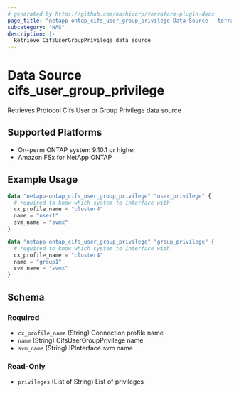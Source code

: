 ```yaml
---
# generated by https://github.com/hashicorp/terraform-plugin-docs
page_title: "netapp-ontap_cifs_user_group_privilege Data Source - terraform-provider-netapp-ontap"
subcategory: "NAS"
description: |-
  Retrieve CifsUserGroupPrivilege data source
---
```


# Data Source cifs_user_group_privilege
Retrieves Protocol Cifs User or Group Privilege data source

## Supported Platforms
* On-perm ONTAP system 9.10.1 or higher
* Amazon FSx for NetApp ONTAP

## Example Usage
```terraform
data "netapp-ontap_cifs_user_group_privilege" "user_privilege" {
  # required to know which system to interface with
  cx_profile_name = "cluster4"
  name = "user1"
  svm_name = "svmx"
}

data "netapp-ontap_cifs_user_group_privilege" "group_privilege" {
  # required to know which system to interface with
  cx_profile_name = "cluster4"
  name = "group1"
  svm_name = "svmx"
}
```

<!-- schema generated by tfplugindocs -->
## Schema

### Required

- `cx_profile_name` (String) Connection profile name
- `name` (String) CifsUserGroupPrivilege name
- `svm_name` (String) IPInterface svm name

### Read-Only

- `privileges` (List of String) List of privileges


